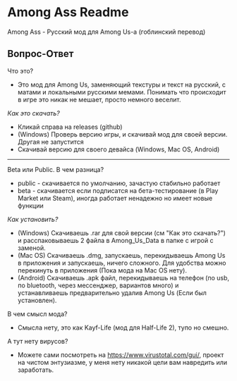 # Among Ass Readme
Among Ass - Русский мод для Among Us-а (гоблинский перевод)

## Вопрос-Ответ

Что это?
- Это мод для Among Us, заменяющий текстуры и текст на русский, с матами и локальными русскими мемами. Понимать что происходит в игре это никак не мешает, просто немного веселит.


*Как это скачать?*

- Кликай справа на releases (github)
- (Windows) Проверь версию игры, и скачивай мод для своей версии. Другая не запустится
- Скачивай версию для своего девайса (Windows, Mac OS, Android)
___
Beta или Public. В чем разница?

- public - скачивается по умолчанию, зачастую стабильно работает
- beta - скачивается если подписатся на бета-тестирование (в Play Market или  Steam), иногда работает ненадежно но имеет новые функции

*Как установить?*

- (Windows) Скачиваешь .rar для свой версии (см "Как это скачать?") и расспаковываешь 2 файла в Among_Us_Data в папке с игрой с заменой.
- (Mac OS) Скачиваешь .dmg, запускаешь, перекидываешь Among Us в приложения и запускаешь, ничего сложного. Для удобства можно перекинуть в приложения (Пока мода на Mac OS нету).
- (Android) Скачиваешь .apk файл, перекидываешь на телефон (по usb, по bluetooth, через мессенджер, вариантов много) и устанавливаешь предварительно удалив Among Us (Если был установлен).

В чем смысл мода?
- Смысла нету, это как Kayf-Life (мод для Half-Life 2), тупо но смешно.

А тут нету вирусов?
- Можете сами посмотреть на https://www.virustotal.com/gui/, проект на чистом энтузиазме, у меня нету никакой цели вам навредить или заработать.
